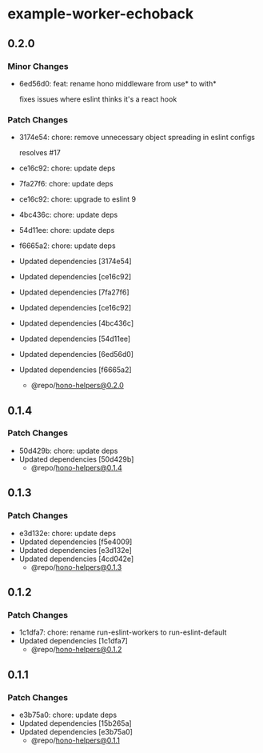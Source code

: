 # example-worker-echoback

## 0.2.0

### Minor Changes

- 6ed56d0: feat: rename hono middleware from use* to with*

  fixes issues where eslint thinks it's a react hook

### Patch Changes

- 3174e54: chore: remove unnecessary object spreading in eslint configs

  resolves #17

- ce16c92: chore: update deps
- 7fa27f6: chore: update deps
- ce16c92: chore: upgrade to eslint 9
- 4bc436c: chore: update deps
- 54d11ee: chore: update deps
- f6665a2: chore: update deps
- Updated dependencies [3174e54]
- Updated dependencies [ce16c92]
- Updated dependencies [7fa27f6]
- Updated dependencies [ce16c92]
- Updated dependencies [4bc436c]
- Updated dependencies [54d11ee]
- Updated dependencies [6ed56d0]
- Updated dependencies [f6665a2]
  - @repo/hono-helpers@0.2.0

## 0.1.4

### Patch Changes

- 50d429b: chore: update deps
- Updated dependencies [50d429b]
  - @repo/hono-helpers@0.1.4

## 0.1.3

### Patch Changes

- e3d132e: chore: update deps
- Updated dependencies [f5e4009]
- Updated dependencies [e3d132e]
- Updated dependencies [4cd042e]
  - @repo/hono-helpers@0.1.3

## 0.1.2

### Patch Changes

- 1c1dfa7: chore: rename run-eslint-workers to run-eslint-default
- Updated dependencies [1c1dfa7]
  - @repo/hono-helpers@0.1.2

## 0.1.1

### Patch Changes

- e3b75a0: chore: update deps
- Updated dependencies [15b265a]
- Updated dependencies [e3b75a0]
  - @repo/hono-helpers@0.1.1
